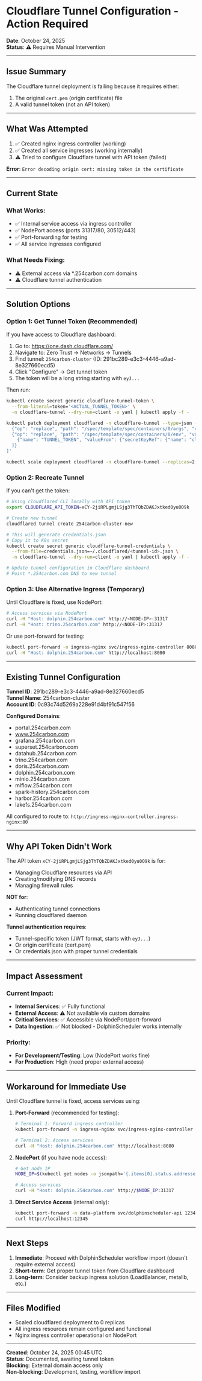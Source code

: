 # Cloudflare Tunnel Configuration - Action Required

**Date**: October 24, 2025  
**Status**: ⚠️ Requires Manual Intervention

---

## Issue Summary

The Cloudflare tunnel deployment is failing because it requires either:
1. The original `cert.pem` (origin certificate) file
2. A valid tunnel token (not an API token)

---

## What Was Attempted

1. ✅ Created nginx ingress controller (working)
2. ✅ Created all service ingresses (working internally)
3. ⚠️ Tried to configure Cloudflare tunnel with API token (failed)

**Error**: `Error decoding origin cert: missing token in the certificate`

---

## Current State

### What Works:
- ✅ Internal service access via ingress controller
- ✅ NodePort access (ports 31317/80, 30512/443)
- ✅ Port-forwarding for testing
- ✅ All service ingresses configured

### What Needs Fixing:
- ⚠️ External access via *.254carbon.com domains
- ⚠️ Cloudflare tunnel authentication

---

## Solution Options

### Option 1: Get Tunnel Token (Recommended)
If you have access to Cloudflare dashboard:

1. Go to: https://one.dash.cloudflare.com/
2. Navigate to: Zero Trust → Networks → Tunnels
3. Find tunnel: `254carbon-cluster` (ID: 291bc289-e3c3-4446-a9ad-8e327660ecd5)
4. Click "Configure" → Get tunnel token
5. The token will be a long string starting with `eyJ...`

Then run:
```bash
kubectl create secret generic cloudflare-tunnel-token \
  --from-literal=token='<ACTUAL_TUNNEL_TOKEN>' \
  -n cloudflare-tunnel --dry-run=client -o yaml | kubectl apply -f -

kubectl patch deployment cloudflared -n cloudflare-tunnel --type=json -p='[
  {"op": "replace", "path": "/spec/template/spec/containers/0/args", "value": ["tunnel", "--no-autoupdate", "run", "--token", "$(TUNNEL_TOKEN)"]},
  {"op": "replace", "path": "/spec/template/spec/containers/0/env", "value": [
    {"name": "TUNNEL_TOKEN", "valueFrom": {"secretKeyRef": {"name": "cloudflare-tunnel-token", "key": "token"}}}
  ]}
]'

kubectl scale deployment cloudflared -n cloudflare-tunnel --replicas=2
```

### Option 2: Recreate Tunnel
If you can't get the token:

```bash
# Using cloudflared CLI locally with API token
export CLOUDFLARE_API_TOKEN=xCY-2jiRPLgmjLSjg3ThTQbZDAKJxtked0yu0O9k

# Create new tunnel
cloudflared tunnel create 254carbon-cluster-new

# This will generate credentials.json
# Copy it to K8s secret
kubectl create secret generic cloudflare-tunnel-credentials \
  --from-file=credentials.json=~/.cloudflared/<tunnel-id>.json \
  -n cloudflare-tunnel --dry-run=client -o yaml | kubectl apply -f -

# Update tunnel configuration in Cloudflare dashboard
# Point *.254carbon.com DNS to new tunnel
```

### Option 3: Use Alternative Ingress (Temporary)
Until Cloudflare is fixed, use NodePort:

```bash
# Access services via NodePort
curl -H "Host: dolphin.254carbon.com" http://<NODE-IP>:31317
curl -H "Host: trino.254carbon.com" http://<NODE-IP>:31317
```

Or use port-forward for testing:
```bash
kubectl port-forward -n ingress-nginx svc/ingress-nginx-controller 8080:80
curl -H "Host: dolphin.254carbon.com" http://localhost:8080
```

---

## Existing Tunnel Configuration

**Tunnel ID**: 291bc289-e3c3-4446-a9ad-8e327660ecd5  
**Tunnel Name**: 254carbon-cluster  
**Account ID**: 0c93c74d5269a228e91d4bf91c547f56

**Configured Domains**:
- portal.254carbon.com
- www.254carbon.com
- grafana.254carbon.com
- superset.254carbon.com
- datahub.254carbon.com
- trino.254carbon.com
- doris.254carbon.com
- dolphin.254carbon.com
- minio.254carbon.com
- mlflow.254carbon.com
- spark-history.254carbon.com
- harbor.254carbon.com
- lakefs.254carbon.com

All configured to route to: `http://ingress-nginx-controller.ingress-nginx:80`

---

## Why API Token Didn't Work

The API token `xCY-2jiRPLgmjLSjg3ThTQbZDAKJxtked0yu0O9k` is for:
- Managing Cloudflare resources via API
- Creating/modifying DNS records
- Managing firewall rules

**NOT for**:
- Authenticating tunnel connections
- Running cloudflared daemon

**Tunnel authentication requires**:
- Tunnel-specific token (JWT format, starts with `eyJ...`)
- Or origin certificate (cert.pem)
- Or credentials.json with proper tunnel credentials

---

## Impact Assessment

### Current Impact:
- **Internal Services**: ✅ Fully functional
- **External Access**: ⚠️ Not available via custom domains
- **Critical Services**: ✅ Accessible via NodePort/port-forward
- **Data Ingestion**: ✅ Not blocked - DolphinScheduler works internally

### Priority:
- **For Development/Testing**: Low (NodePort works fine)
- **For Production**: High (need proper external access)

---

## Workaround for Immediate Use

Until Cloudflare tunnel is fixed, access services using:

1. **Port-Forward** (recommended for testing):
   ```bash
   # Terminal 1: Forward ingress controller
   kubectl port-forward -n ingress-nginx svc/ingress-nginx-controller 8080:80
   
   # Terminal 2: Access services
   curl -H "Host: dolphin.254carbon.com" http://localhost:8080
   ```

2. **NodePort** (if you have node access):
   ```bash
   # Get node IP
   NODE_IP=$(kubectl get nodes -o jsonpath='{.items[0].status.addresses[?(@.type=="InternalIP")].address}')
   
   # Access services
   curl -H "Host: dolphin.254carbon.com" http://$NODE_IP:31317
   ```

3. **Direct Service Access** (internal only):
   ```bash
   kubectl port-forward -n data-platform svc/dolphinscheduler-api 12345:12345
   curl http://localhost:12345
   ```

---

## Next Steps

1. **Immediate**: Proceed with DolphinScheduler workflow import (doesn't require external access)
2. **Short-term**: Get proper tunnel token from Cloudflare dashboard
3. **Long-term**: Consider backup ingress solution (LoadBalancer, metallb, etc.)

---

## Files Modified

- Scaled cloudflared deployment to 0 replicas
- All ingress resources remain configured and functional
- Nginx ingress controller operational on NodePort

---

**Created**: October 24, 2025 00:45 UTC  
**Status**: Documented, awaiting tunnel token  
**Blocking**: External domain access only  
**Non-blocking**: Development, testing, workflow import

